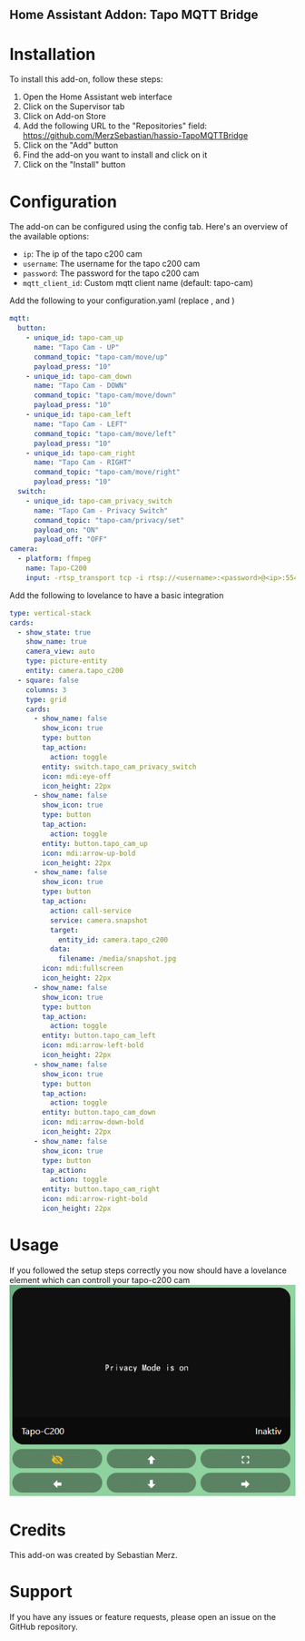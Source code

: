 ## Home Assistant Addon: Tapo MQTT Bridge

# Installation
To install this add-on, follow these steps:
1. Open the Home Assistant web interface
2. Click on the Supervisor tab
3. Click on Add-on Store
4. Add the following URL to the "Repositories" field: https://github.com/MerzSebastian/hassio-TapoMQTTBridge
5. Click on the "Add" button
6. Find the add-on you want to install and click on it
7. Click on the "Install" button

# Configuration
The add-on can be configured using the config tab.
Here's an overview of the available options:
* ```ip```: The ip of the tapo c200 cam
* ```username```: The username for the tapo c200 cam
* ```password```: The password for the tapo c200 cam
* ```mqtt_client_id```: Custom mqtt client name (default: tapo-cam)


Add the following to your configuration.yaml (replace <username>, <password> and <ip>)
```yaml
mqtt:
  button:
    - unique_id: tapo-cam_up
      name: "Tapo Cam - UP"
      command_topic: "tapo-cam/move/up"
      payload_press: "10"
    - unique_id: tapo-cam_down
      name: "Tapo Cam - DOWN"
      command_topic: "tapo-cam/move/down"
      payload_press: "10"
    - unique_id: tapo-cam_left
      name: "Tapo Cam - LEFT"
      command_topic: "tapo-cam/move/left"
      payload_press: "10"
    - unique_id: tapo-cam_right
      name: "Tapo Cam - RIGHT"
      command_topic: "tapo-cam/move/right"
      payload_press: "10"
  switch:
    - unique_id: tapo-cam_privacy_switch
      name: "Tapo Cam - Privacy Switch"
      command_topic: "tapo-cam/privacy/set"
      payload_on: "ON"
      payload_off: "OFF"
camera:
  - platform: ffmpeg
    name: Tapo-C200
    input: -rtsp_transport tcp -i rtsp://<username>:<password>@<ip>:554/stream1
```

Add the following to lovelance to have a basic integration
```yaml
type: vertical-stack
cards:
  - show_state: true
    show_name: true
    camera_view: auto
    type: picture-entity
    entity: camera.tapo_c200
  - square: false
    columns: 3
    type: grid
    cards:
      - show_name: false
        show_icon: true
        type: button
        tap_action:
          action: toggle
        entity: switch.tapo_cam_privacy_switch
        icon: mdi:eye-off
        icon_height: 22px
      - show_name: false
        show_icon: true
        type: button
        tap_action:
          action: toggle
        entity: button.tapo_cam_up
        icon: mdi:arrow-up-bold
        icon_height: 22px
      - show_name: false
        show_icon: true
        type: button
        tap_action:
          action: call-service
          service: camera.snapshot
          target:
            entity_id: camera.tapo_c200
          data:
            filename: /media/snapshot.jpg
        icon: mdi:fullscreen
        icon_height: 22px
      - show_name: false
        show_icon: true
        type: button
        tap_action:
          action: toggle
        entity: button.tapo_cam_left
        icon: mdi:arrow-left-bold
        icon_height: 22px
      - show_name: false
        show_icon: true
        type: button
        tap_action:
          action: toggle
        entity: button.tapo_cam_down
        icon: mdi:arrow-down-bold
        icon_height: 22px
      - show_name: false
        show_icon: true
        type: button
        tap_action:
          action: toggle
        entity: button.tapo_cam_right
        icon: mdi:arrow-right-bold
        icon_height: 22px
```
# Usage
If you followed the setup steps correctly you now should have a lovelance element which can controll your tapo-c200 cam
![](https://github.com/MerzSebastian/hassio-TapoMQTTBridge/blob/main/sample.PNG)

# Credits
This add-on was created by Sebastian Merz.

# Support
If you have any issues or feature requests, please open an issue on the GitHub repository.
